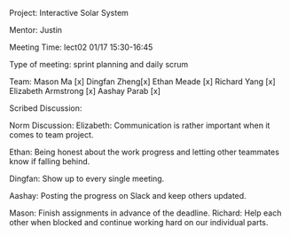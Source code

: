 Project: Interactive Solar System

Mentor: Justin

Meeting Time: lect02 01/17 15:30-16:45

Type of meeting: sprint planning and daily scrum

Team: Mason Ma [x]
Dingfan Zheng[x]
Ethan Meade [x]
Richard Yang [x]
Elizabeth Armstrong [x]
Aashay Parab [x]

Scribed Discussion:

Norm Discussion:
Elizabeth: Communication is rather important when it comes to team project.

Ethan: Being honest about the work progress and letting other teammates know if falling behind.

Dingfan: Show up to every single meeting.

Aashay: Posting the progress on Slack and keep others updated.

Mason: Finish assignments in advance of the deadline.
Richard: Help each other when blocked and continue working hard on our individual parts.











